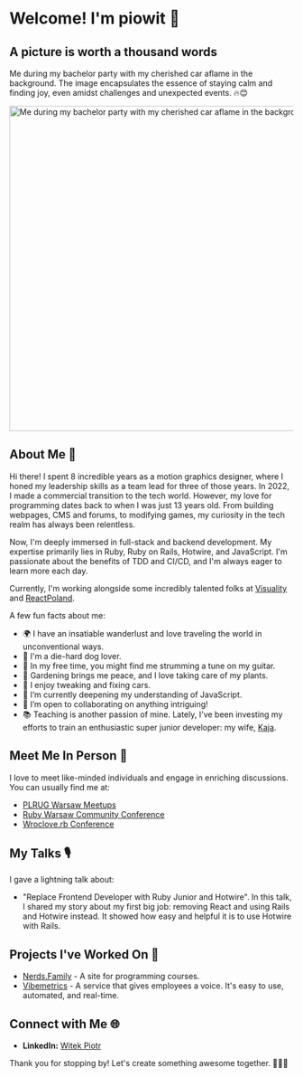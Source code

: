 # Welcome! I'm piowit 👋

## A picture is worth a thousand words 
Me during my bachelor party with my cherished car aflame in the background.
The image encapsulates the essence of staying calm and finding joy, even amidst challenges and unexpected events. 🔥😊

<img width="575" alt="Me during my bachelor party with my cherished car aflame in the background" src="https://github.com/piowit/piowit/assets/2960263/1499b4a3-99c2-4b8c-9d0d-a2c8a277a1ab">

## About Me 📌

Hi there! I spent 8 incredible years as a motion graphics designer, where I honed my leadership skills as a team lead for three of those years. In 2022, I made a commercial transition to the tech world. However, my love for programming dates back to when I was just 13 years old. From building webpages, CMS and forums, to modifying games, my curiosity in the tech realm has always been relentless.

Now, I'm deeply immersed in full-stack and backend development. My expertise primarily lies in Ruby, Ruby on Rails, Hotwire, and JavaScript. I'm passionate about the benefits of TDD and CI/CD, and I'm always eager to learn more each day.

Currently, I'm working alongside some incredibly talented folks at [Visuality](https://github.com/visualitypl) and [ReactPoland](https://github.com/ReactPoland).

A few fun facts about me:

- 🌍 I have an insatiable wanderlust and love traveling the world in unconventional ways.
- 🐶 I'm a die-hard dog lover.
- 🎸 In my free time, you might find me strumming a tune on my guitar.
- 🌱 Gardening brings me peace, and I love taking care of my plants.
- 🚗 I enjoy tweaking and fixing cars.
- 🧠 I’m currently deepening my understanding of JavaScript.
- 👯 I’m open to collaborating on anything intriguing!
- 📚 Teaching is another passion of mine. Lately, I've been investing my efforts to train an enthusiastic super junior developer: my wife, [Kaja](https://github.com/kajawitek).

## Meet Me In Person 🤝

I love to meet like-minded individuals and engage in enriching discussions. You can usually find me at:
- [PLRUG Warsaw Meetups](https://www.meetup.com/pl-PL/nerdsclub/)
- [Ruby Warsaw Community Conference](https://www.rubycommunityconference.com/)
- [Wroclove.rb Conference](https://wrocloverb.com/)

## My Talks 🎙️

I gave a lightning talk about:
- "Replace Frontend Developer with Ruby Junior and Hotwire". In this talk, I shared my story about my first big job: removing React and using Rails and Hotwire instead. It showed how easy and helpful it is to use Hotwire with Rails.

## Projects I've Worked On 💼

- [Nerds.Family](https://nerds.family/) - A site for programming courses.
- [Vibemetrics](https://www.vibemetrics.com/) - A service that gives employees a voice. It's easy to use, automated, and real-time.

## Connect with Me 🌐

- **LinkedIn:** [Witek Piotr](https://www.linkedin.com/in/witekpiotr/)

Thank you for stopping by! Let's create something awesome together. 👩‍💻🚀
